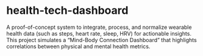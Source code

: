# health-tech-dashboard
A proof-of-concept system to integrate, process, and normalize wearable health data (such as steps, heart rate, sleep, HRV) for actionable insights. This project simulates a “Mind-Body Connection Dashboard” that highlights correlations between physical and mental health metrics.

